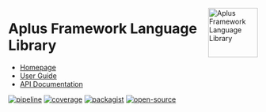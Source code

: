<a href="https://gitlab.com/aplus-framework/libraries/language"><img src="https://gitlab.com/aplus-framework/libraries/language/-/raw/master/guide/image.png" alt="Aplus Framework Language Library" align="right" width="100"></a>

# Aplus Framework Language Library

- [Homepage](https://aplus-framework.com/packages/language)
- [User Guide](https://docs.aplus-framework.com/guides/libraries/language/index.html)
- [API Documentation](https://docs.aplus-framework.com/packages/language.html)

[![pipeline](https://gitlab.com/aplus-framework/libraries/language/badges/master/pipeline.svg)](https://gitlab.com/aplus-framework/libraries/language/-/pipelines?scope=branches)
[![coverage](https://gitlab.com/aplus-framework/libraries/language/badges/master/coverage.svg?job=test:php)](https://aplus-framework.gitlab.io/libraries/language/coverage/)
[![packagist](https://img.shields.io/packagist/v/aplus/language)](https://packagist.org/packages/aplus/language)
[![open-source](https://img.shields.io/badge/open--source-sponsor-magenta)](https://aplus-framework.com/sponsor)
